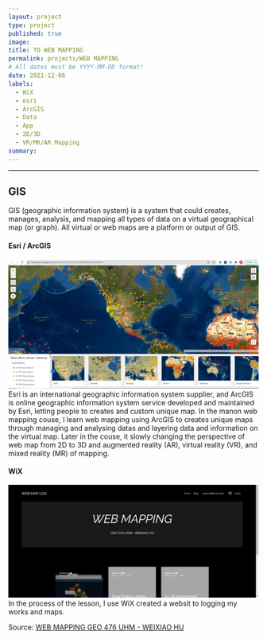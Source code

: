 ```yaml
---
layout: project
type: project
published: true
image: 
title: TO WEB MAPPING
permalink: projects/WEB MAPPING
# All dates must be YYYY-MM-DD format!
date: 2021-12-06
labels:
  - WiX
  - esri
  - ArcGIS
  - Data
  - App
  - 2D/3D 
  - VR/MR/AR Mapping
summary: 
---
```


<hr>

## GIS

GIS (geographic information system) is a system that could creates, manages, analysis, and mapping all types of data on a virtual geographical map (or graph). 
All virtual or web maps are a platform or output of GIS. 

#### Esri / ArcGIS

<img class="ui floated rounded image" src="../images/My Experience 3.PNG">
Esri is an international geographic information system supplier, and ArcGIS is online geographic information system service developed and maintained by Esri, letting people to creates and custom unique map.
In the manon web mapping couse, I learn web mapping using ArcGIS to creates unique maps through managing and analysing datas and layering data and information on the virtual map. Later in the couse,  it slowly changing the perspective of web map from 2D to 3D and augmented reality (AR), virtual reality (VR), and mixed reality (MR) of mapping.

#### WiX

<img class="ui floated rounded image" src="../images/Screenshot 2022-09-14 154309.png">
In the process of the lesson, I use WiX created a websit to logging my works and maps.

Source: <a href="https://weixiaoh.wixsite.com/weixiao-geo476"><i class="large github icon "></i>WEB MAPPING GEO 476 UHM - WEIXIAO HU</a>
